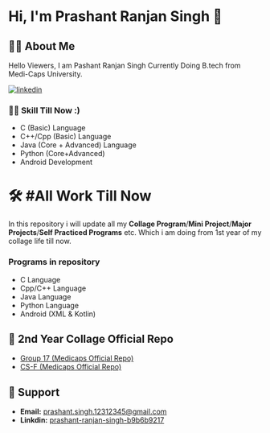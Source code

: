 # Hi, I'm Prashant Ranjan Singh 👋

## 🧒🏼 About Me
Hello Viewers, I am Pashant Ranjan Singh Currently Doing B.tech from Medi-Caps University.


[![linkedin](https://img.shields.io/badge/linkedin-0A66C2?style=for-the-badge&logo=linkedin&logoColor=white)](https://www.linkedin.com/in/prashant-ranjan-singh-b9b6b9217/)
### 🤹🏻 Skill Till Now :)
- C (Basic) Language
- C++/Cpp (Basic) Language
- Java (Core + Advanced) Language
- Python (Core+Advanced)
- Android Development

# 🛠 #All Work Till Now
In this repository i will update all my **Collage Program**/**Mini Project**/**Major Projects**/**Self Practiced Programs** etc. Which i am doing from 1st year of my collage life till now.

### Programs in repository
- C Language
- Cpp/C++ Language
- Java Language
- Python Language
- Android (XML & Kotlin)





## 🏢 2nd Year Collage Official Repo 

- [Group 17 (Medicaps Official Repo)](https://github.com/Prashant-ranjan-singh-123/MyAllProgramsInOneRepo/tree/main/2\)%20C%2B%2B%20Language/School%20Data%20Record%20Management/Output%20Pictures%20Of%20Project)
- [CS-F (Medicaps Official Repo)](https://github.com/orgs/OOP-Projects-By-CS-F/repositories)

## 🙋 Support

- **Email:** prashant.singh.12312345@gmail.com 
- **Linkdin:** [prashant-ranjan-singh-b9b6b9217](https://www.linkedin.com/in/prashant-ranjan-singh-b9b6b9217/)
